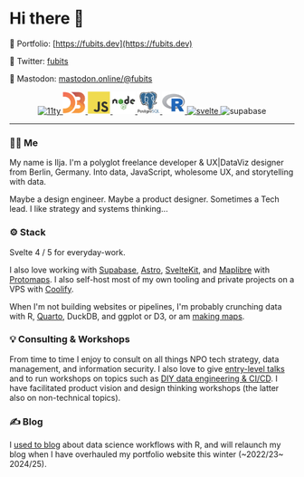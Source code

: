 # Hi there 👋

🔗 Portfolio: [https://fubits.dev](https://fubits.dev)

🐓 Twitter: [fubits](https://twitter.com/fubits)

🐘 Mastodon: [mastodon.online/@fubits](https://mastodon.online/@fubits)
<p align="center" style="text-decoration: none;">
  <a href="https://www.11ty.dev/" target="_blank" rel="noreferrer">
    <img src="https://gist.githubusercontent.com/vivek32ta/c7f7bf583c1fb1c58d89301ea40f37fd/raw/f4c85cce5790758286b8f155ef9a177710b995df/11ty.svg" alt="11ty" width="40" height="40" />
  </a>
  <a href="https://d3js.org/" target="_blank" rel="noreferrer">
    <img src="https://raw.githubusercontent.com/devicons/devicon/master/icons/d3js/d3js-original.svg" alt="d3js" width="40" height="40" />
  </a>
  <a href="https://developer.mozilla.org/en-US/docs/Web/JavaScript" target="_blank" rel="noreferrer">
    <img src="https://raw.githubusercontent.com/devicons/devicon/master/icons/javascript/javascript-original.svg" alt="javascript" width="40" height="40" />
  </a>
  <a href="https://nodejs.org" target="_blank" rel="noreferrer">
    <img src="https://raw.githubusercontent.com/devicons/devicon/master/icons/nodejs/nodejs-original-wordmark.svg" alt="nodejs" width="40" height="40" />
  </a>
  <a href="https://www.postgresql.org" target="_blank" rel="noreferrer">
    <img src="https://raw.githubusercontent.com/devicons/devicon/master/icons/postgresql/postgresql-original-wordmark.svg" alt="postgresql" width="40" height="40" />
  </a>
  <a href="https://www.r-project.org/" target="_blank" rel="noreferrer">
    <img src="https://raw.githubusercontent.com/devicons/devicon/master/icons/r/r-original.svg" alt="R" width="40" height="40" />
  </a>
  <a href="https://svelte.dev" target="_blank" rel="noreferrer">
    <img src="https://upload.wikimedia.org/wikipedia/commons/1/1b/Svelte_Logo.svg" alt="svelte" width="40" height="40" />
  </a>
  <a>
    <img src="https://cdn.jsdelivr.net/gh/devicons/devicon@latest/icons/supabase/supabase-original.svg" alt="supabase" width="40" height="40"/>
  </a>
</p>

- - -

### 🧑‍💻 Me

My name is Ilja. I'm a polyglot freelance developer & UX|DataViz designer from Berlin, Germany. Into data, JavaScript, wholesome UX, and storytelling with data.

Maybe a design engineer. Maybe a product designer. Sometimes a Tech lead. I like strategy and systems thinking...

### ⚙️ Stack

Svelte 4 / 5 for everyday-work.

I also love working with [Supabase](https://github.com/fubits1/sveltekit-supabase-endpoint), [Astro](https://github.com/fubits1/astro-svelte-example), [SvelteKit](https://explorer.afrozensus.de/), and [Maplibre](https://maplibre.org/) with [Protomaps](https://protomaps.com/). I also self-host most of my own tooling and private projects on a VPS with [Coolify](https://coolify.io/).

When I'm not building websites or pipelines, I'm probably crunching data with R, [Quarto](https://github.com/fubits1/r-quarto-basics), DuckDB, and ggplot or D3, or am [making maps](https://fubits.dev).

### 💡 Consulting & Workshops

From time to time I enjoy to consult on all things NPO tech strategy, data management, and information security. I also love to give [entry-level talks](https://fubits.dev/talks/) and to run workshops on topics such as [DIY data engineering & CI/CD](https://github.com/fubits1/rstats-etl-pipeline-101). I have facilitated product vision and design thinking workshops (the latter also on non-technical topics).

### ✍️ Blog

I [used to blog](https://fubits.dev/post/) about data science workflows with R, and will relaunch my blog when I have overhauled my portfolio website this winter (~2022/23~ 2024/25).
